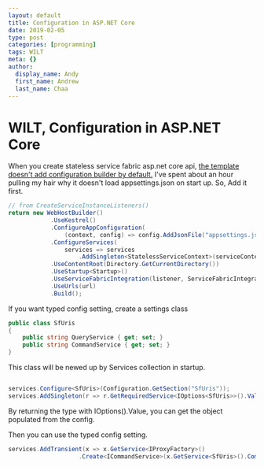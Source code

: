 ```yaml
---
layout: default
title: Configuration in ASP.NET Core
date: 2019-02-05
type: post
categories: [programming]
tags: WILT
meta: {}
author:
  display_name: Andy
  first_name: Andrew
  last_name: Chaa
---
```


# WILT, Configuration in ASP.NET Core

When you create stateless service fabric asp.net core api, [the template doesn't add configuration builder by default.](https://marcinjuraszek.com/2018/10/asp-net-core-configuration-when-running-as-service-fabric-service.html) 
I've spent about an hour pulling my hair why it doesn't load appsettings.json on start up. So, Add it first. 

```csharp
// from CreateServiceInstanceListeners()
return new WebHostBuilder()
            .UseKestrel()
            .ConfigureAppConfiguration(
                (context, config) => config.AddJsonFile("appsettings.json", optional: false, reloadOnChange: true))
            .ConfigureServices(
                services => services
                    .AddSingleton<StatelessServiceContext>(serviceContext))
            .UseContentRoot(Directory.GetCurrentDirectory())
            .UseStartup<Startup>()
            .UseServiceFabricIntegration(listener, ServiceFabricIntegrationOptions.None)
            .UseUrls(url)
            .Build();

```

If you want typed config setting, create a settings class

```csharp
public class SfUris
{
    public string QueryService { get; set; }
    public string CommandService { get; set; }
}

```

This class will be newed up by Services collection in startup.

```csharp

services.Configure<SfUris>(Configuration.GetSection("SfUris"));
services.AddSingleton(r => r.GetRequiredService<IOptions<SfUris>>().Value);
```

By returning the type with IOptions<T>().Value, you can get the object populated from the config.

Then you can use the typed config setting.

```csharp
services.AddTransient(x => x.GetService<IProxyFactory>()
                    .Create<ICommandService>(x.GetService<SfUris>().CommandService));
```
